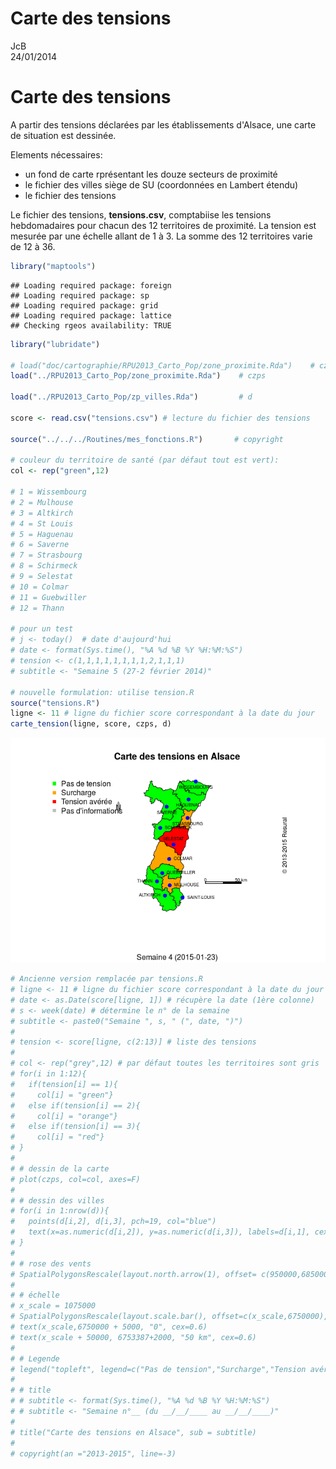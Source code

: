 # Carte des tensions
JcB  
24/01/2014  

Carte des tensions
========================================================

A partir des tensions déclarées par les établissements d'Alsace, une carte de situation est dessinée.

Elements nécessaires:

- un fond de carte rprésentant les douze secteurs de proximité
- le fichier des villes siège de SU (coordonnées en Lambert étendu)
- le fichier des tensions

Le fichier des tensions, __tensions.csv__, comptabiise les tensions hebdomadaires pour chacun des 12 territoires de proximité. La tension est mesurée par une échelle allant de 1 à 3. La somme des 12 territoires varie de 12 à 36.


```r
library("maptools")
```

```
## Loading required package: foreign
## Loading required package: sp
## Loading required package: grid
## Loading required package: lattice
## Checking rgeos availability: TRUE
```

```r
library("lubridate")

# load("doc/cartographie/RPU2013_Carto_Pop/zone_proximite.Rda")    # czps
load("../RPU2013_Carto_Pop/zone_proximite.Rda")    # czps

load("../RPU2013_Carto_Pop/zp_villes.Rda")         # d

score <- read.csv("tensions.csv") # lecture du fichier des tensions

source("../../../Routines/mes_fonctions.R")       # copyright

# couleur du territoire de santé (par défaut tout est vert):
col <- rep("green",12)

# 1 = Wissembourg
# 2 = Mulhouse
# 3 = Altkirch
# 4 = St Louis
# 5 = Haguenau
# 6 = Saverne
# 7 = Strasbourg
# 8 = Schirmeck
# 9 = Selestat
# 10 = Colmar
# 11 = Guebwiller
# 12 = Thann

# pour un test
# j <- today()  # date d'aujourd'hui
# date <- format(Sys.time(), "%A %d %B %Y %H:%M:%S")
# tension <- c(1,1,1,1,1,1,1,1,2,1,1,1)
# subtitle <- "Semaine 5 (27-2 février 2014)"

# nouvelle formulation: utilise tension.R
source("tensions.R")
ligne <- 11 # ligne du fichier score correspondant à la date du jour
carte_tension(ligne, score, czps, d)
```

![](carte_tensions_files/figure-html/zp_source-1.png) 

```r
# Ancienne version remplacée par tensions.R
# ligne <- 11 # ligne du fichier score correspondant à la date du jour
# date <- as.Date(score[ligne, 1]) # récupère la date (1ère colonne)
# s <- week(date) # détermine le n° de la semaine
# subtitle <- paste0("Semaine ", s, " (", date, ")")
# 
# tension <- score[ligne, c(2:13)] # liste des tensions
# 
# col <- rep("grey",12) # par défaut toutes les territoires sont gris
# for(i in 1:12){
#   if(tension[i] == 1){
#     col[i] = "green"}
#   else if(tension[i] == 2){
#     col[i] = "orange"}
#   else if(tension[i] == 3){
#     col[i] = "red"}
# }
# 
# # dessin de la carte
# plot(czps, col=col, axes=F)
# 
# # dessin des villes
# for(i in 1:nrow(d)){
#   points(d[i,2], d[i,3], pch=19, col="blue")
#   text(x=as.numeric(d[i,2]), y=as.numeric(d[i,3]), labels=d[i,1], cex=0.6, pos=d[i,4])
# }
# 
# # rose des vents
# SpatialPolygonsRescale(layout.north.arrow(1), offset= c(950000,6850000), scale = 15000, col="grey",plot.grid=F)
# 
# # échelle
# x_scale = 1075000
# SpatialPolygonsRescale(layout.scale.bar(), offset=c(x_scale,6750000), height = 0.05, scale=50000, fill=c("transparent","black"), plot.grid=F)
# text(x_scale,6750000 + 5000, "0", cex=0.6)
# text(x_scale + 50000, 6753387+2000, "50 km", cex=0.6)
# 
# # Legende
# legend("topleft", legend=c("Pas de tension","Surcharge","Tension avérée","Pas d'informations"), col=c("green","orange","red","grey"), pch=15, bty="n")
# 
# # title
# # subtitle <- format(Sys.time(), "%A %d %B %Y %H:%M:%S")
# # subtitle <- "Semaine n°__ (du __/__/____ au __/__/____)"
# 
# title("Carte des tensions en Alsace", sub = subtitle)
# 
# copyright(an ="2013-2015", line=-3)
```
